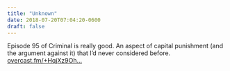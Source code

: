 ```yaml
---
title: "Unknown"
date: 2018-07-20T07:04:20-0600
draft: false
---
```


Episode 95 of Criminal is really good. An aspect of capital punishment (and the argument against it) that I’d never considered before. [overcast.fm/+HqjXz9Oh…](https://overcast.fm/+HqjXz9Ohg)
